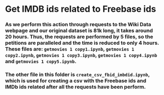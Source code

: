 # Get IMDB ids related to Freebase ids

### As we perform this action through requests to the Wiki Data webpage and our original dataset is 81k long, it takes around 20 hours. Thus, the requests are performed by 5 files, so the petitions are paralleled and the time is reduced to only 4 hours. These files are: `getmovies 1 copy1.ipynb`, `getmovies 1 copy2.ipynb`, `getmovies 1 copy3.ipynb`, `getmovies 1 copy4.ipynb` and `getmovies 1 copy5.ipynb`. 

### The other file in this folder is `create_csv_fbid_imbdid.ipynb`, which is used for creating a csv with the Freebase ids and IMDb ids related after all the requests have been perform.



